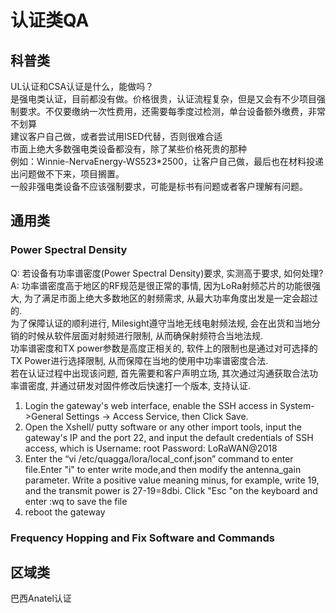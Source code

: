 # 认证类QA
## 科普类
UL认证和CSA认证是什么，能做吗？  
是强电类认证，目前都没有做。价格很贵，认证流程复杂，但是又会有不少项目强制要求。不仅要缴纳一次性费用，还需要每季度过检测，单台设备额外缴费，非常不划算  
建议客户自己做，或者尝试用ISED代替，否则很难合适  
市面上绝大多数强电类设备都没有，除了某些价格死贵的那种  
例如：Winnie-NervaEnergy-WS523*2500，让客户自己做，最后也在材料投递出问题做不下来，项目搁置。  
一般非强电类设备不应该强制要求，可能是标书有问题或者客户理解有问题。  

## 通用类
### Power Spectral Density
Q: 若设备有功率谱密度(Power Spectral Density)要求, 实测高于要求, 如何处理?  
A: 功率谱密度高于地区的RF规范是很正常的事情, 因为LoRa射频芯片的功能很强大, 为了满足市面上绝大多数地区的射频需求, 从最大功率角度出发是一定会超过的.  
为了保障认证的顺利进行, Milesight遵守当地无线电射频法规, 会在出货和当地分销的时候从软件层面对射频进行限制, 从而确保射频符合当地法规.  
功率谱密度和TX power参数是高度正相关的, 软件上的限制也是通过对可选择的TX Power进行选择限制, 从而保障在当地的使用中功率谱密度合法.  
若在认证过程中出现该问题, 首先需要和客户声明立场, 其次通过沟通获取合法功率谱密度, 并通过研发对固件修改后快速打一个版本, 支持认证.  


1. Login the gateway's web interface, enable the SSH access in System->General Settings -> Access Service, then Click Save.
2. Open the Xshell/ putty software or any other import tools, input the gateway's IP and the port 22, and input the default credentials of SSH access, which is
Username: root
Password: LoRaWAN@2018
3. Enter the “vi /etc/quagga/lora/local_conf.json” command to enter file.Enter "i" to enter write mode,and then modify the antenna_gain parameter. Write a positive value meaning minus, for example, write 19, and the transmit power is 27-19=8dbi. Click "Esc "on the keyboard and enter :wq to save the file
4.	reboot the gateway

### Frequency Hopping and Fix Software and Commands

## 区域类
巴西Anatel认证
